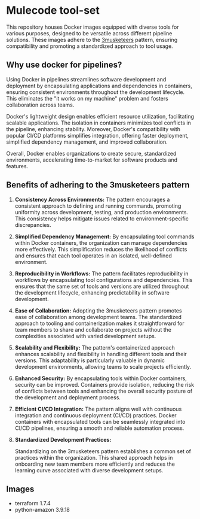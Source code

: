 # Mulecode tool-set

This repository houses Docker images equipped with diverse tools for various purposes, designed to be versatile across
different pipeline solutions. These images adhere to the [3musketeers](https://3musketeersdev.netlify.app) pattern,
ensuring compatibility and promoting a standardized approach to tool usage.

## Why use docker for pipelines?

Using Docker in pipelines streamlines software development and deployment by encapsulating applications and dependencies
in containers, ensuring consistent environments throughout the development lifecycle. This eliminates the "it works on
my machine" problem and fosters collaboration across teams.

Docker's lightweight design enables efficient resource utilization, facilitating scalable applications. The isolation in
containers minimizes tool conflicts in the pipeline, enhancing stability. Moreover, Docker's compatibility with popular
CI/CD platforms simplifies integration, offering faster deployment, simplified dependency management, and improved
collaboration.

Overall, Docker enables organizations to create secure, standardized environments, accelerating time-to-market for
software products and features.

## Benefits of adhering to the 3musketeers pattern

1. **Consistency Across Environments:**
   The pattern encourages a consistent approach to defining and running commands, promoting uniformity across
   development, testing, and production environments. This consistency helps mitigate issues related to
   environment-specific discrepancies.
2. **Simplified Dependency Management:**
   By encapsulating tool commands within Docker containers, the organization can manage dependencies more effectively.
   This simplification reduces the likelihood of conflicts and ensures that each tool operates in an isolated,
   well-defined environment.
3. **Reproducibility in Workflows:**
   The pattern facilitates reproducibility in workflows by encapsulating tool configurations and dependencies. This
   ensures that the same set of tools and versions are utilized throughout the development lifecycle, enhancing
   predictability in software development.
4. **Ease of Collaboration:**
   Adopting the 3musketeers pattern promotes ease of collaboration among development teams. The standardized approach to
   tooling and containerization makes it straightforward for team members to share and collaborate on projects without
   the complexities associated with varied development setups.
5. **Scalability and Flexibility:**
   The pattern's containerized approach enhances scalability and flexibility in handling different tools and their
   versions. This adaptability is particularly valuable in dynamic development environments, allowing teams to scale
   projects efficiently.
6. **Enhanced Security:**
   By encapsulating tools within Docker containers, security can be improved. Containers provide isolation, reducing the
   risk of conflicts between tools and enhancing the overall security posture of the development and deployment process.
7. **Efficient CI/CD Integration:**
   The pattern aligns well with continuous integration and continuous deployment (CI/CD) practices. Docker containers
   with encapsulated tools can be seamlessly integrated into CI/CD pipelines, ensuring a smooth and reliable automation
   process.
8. **Standardized Development Practices:**

   Standardizing on the 3musketeers pattern establishes a common set of practices within the organization. This shared
   approach helps in onboarding new team members more efficiently and reduces the learning curve associated with diverse
   development setups.

## Images

- terraform 1.7.4
- python-amazon 3.9.18
